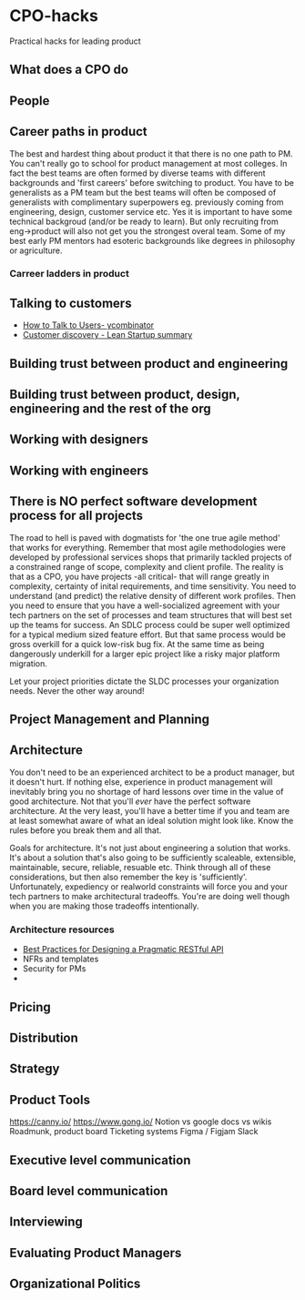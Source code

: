 # CPO-hacks
Practical hacks for leading product

## What does a CPO do

## People

## Career paths in product
The best and hardest thing about product it that there is no one path to PM. You can't really go to school for product management at most colleges. In fact the best teams are often formed by diverse teams with different backgrounds and 'first careers' before switching to product. You have to be generalists as a PM team but the best teams will often be composed of generalists with complimentary superpowers eg. previously coming from engineering, design, customer service etc. Yes it is important to have some technical backgroud (and/or be ready to learn). But only recruiting from eng->product will also not get you the strongest overal team. Some of my best early PM mentors had esoteric backgrounds like degrees in philosophy or agriculture. 

### Carreer ladders in product

## Talking to customers
* [How to Talk to Users- ycombinator](https://www.ycombinator.com/library/6g-how-to-talk-to-users)
* [Customer discovery - Lean Startup summary](https://www.joyfulbikeshedding.com/blog/2018-06-30-customer-discovery-according-to-the-lean-startup-methodology.html)

## Building trust between product and engineering

## Building trust between product, design, engineering and the rest of the org

## Working with designers

## Working with engineers

## There is NO perfect software development process for all projects

The road to hell is paved with dogmatists for 'the one true agile method' that works for everything. Remember that most agile methodologies were developed by professional services shops that primarily tackled projects of a constrained range of scope, complexity and client profile. The reality is that as a CPO, you have projects -all critical- that will range greatly in complexity, certainty of inital requirements, and time sensitivity. You need to understand (and predict) the relative density of different work profiles. Then you need to ensure that you have a well-socialized agreement with your tech partners on the set of processes and team structures that will best set up the teams for success. An SDLC process could be super well optimized for a typical medium sized feature effort. But that same process would be gross overkill for a quick low-risk bug fix. At the same time as being dangerously underkill for a larger epic project like a risky major platform migration.

Let your project priorities dictate the SLDC processes your organization needs. Never the other way around!

## Project Management and Planning

## Architecture

You don't need to be an experienced architect to be a product manager, but it doesn't hurt. If nothing else, experience in product management will inevitably bring you no shortage of hard lessons over time in the value of good architecture. Not that you'll *ever* have the perfect software architecture. At the very least, you'll have a better time if you and team are at least somewhat aware of what an ideal solution might look like. Know the rules before you break them and all that.

Goals for architecture. It's not just about engineering a solution that works. It's about a solution that's also going to be sufficiently scaleable, extensible, maintainable, secure, reliable, resuable etc. Think through all of these considerations, but then also remember the key is 'sufficiently'. Unfortunately, expediency or realworld constraints will force you and your tech partners to make architectural tradeoffs. You're are doing well though when you are making those tradeoffs intentionally. 

### Architecture resources

* [Best Practices for Designing a Pragmatic RESTful API](https://www.vinaysahni.com/best-practices-for-a-pragmatic-restful-api)
* NFRs and templates
* Security for PMs
* 

## Pricing

## Distribution

## Strategy

## Product Tools

https://canny.io/
https://www.gong.io/
Notion vs google docs vs wikis
Roadmunk, product board
Ticketing systems
Figma / Figjam
Slack

## Executive level communication

## Board level communication

## Interviewing

## Evaluating Product Managers

## Organizational Politics
